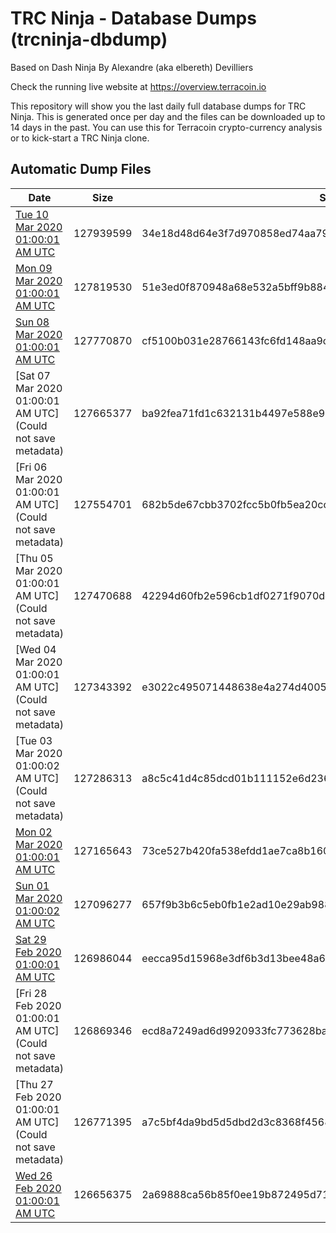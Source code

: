 # TRC Ninja - Database Dumps (trcninja-dbdump)
Based on Dash Ninja By Alexandre (aka elbereth) Devilliers

Check the running live website at https://overview.terracoin.io

This repository will show you the last daily full database dumps for TRC Ninja. This is generated once per day and the files can be downloaded up to 14 days in the past.
You can use this for Terracoin crypto-currency analysis or to kick-start a TRC Ninja clone.


## Automatic Dump Files
| Date | Size | SHA256 |
|--|--|--|
| [Tue 10 Mar 2020 01:00:01 AM UTC]() | 127939599 | 34e18d48d64e3f7d970858ed74aa79f555b9dbdac2adc9f45ee62db8a1a1990a | 
| [Mon 09 Mar 2020 01:00:01 AM UTC]() | 127819530 | 51e3ed0f870948a68e532a5bff9b884fc65b8fd769bd710542ec4405778775da | 
| [Sun 08 Mar 2020 01:00:01 AM UTC]() | 127770870 | cf5100b031e28766143fc6fd148aa9c6f7d9f11955ca681a1a653d15f9b4085a | 
| [Sat 07 Mar 2020 01:00:01 AM UTC](Could not save metadata) | 127665377 | ba92fea71fd1c632131b4497e588e958cde9570681ff66899c64512e91c0d6b8 | 
| [Fri 06 Mar 2020 01:00:01 AM UTC](Could not save metadata) | 127554701 | 682b5de67cbb3702fcc5b0fb5ea20cc0b6396f40888acaaf67c3d8fc54034501 | 
| [Thu 05 Mar 2020 01:00:01 AM UTC](Could not save metadata) | 127470688 | 42294d60fb2e596cb1df0271f9070dcfe049fddc3af81ba5decb9e100e8d89a9 | 
| [Wed 04 Mar 2020 01:00:01 AM UTC](Could not save metadata) | 127343392 | e3022c495071448638e4a274d400597652a2f25e5df20519bfd6d4d2d884cf49 | 
| [Tue 03 Mar 2020 01:00:02 AM UTC](Could not save metadata) | 127286313 | a8c5c41d4c85dcd01b111152e6d23685cf5348f7c97d38d6c3ef8596f2287032 | 
| [Mon 02 Mar 2020 01:00:01 AM UTC]() | 127165643 | 73ce527b420fa538efdd1ae7ca8b16067542cf2903ae662a7aee7bb861422b27 | 
| [Sun 01 Mar 2020 01:00:02 AM UTC](https://transfer.sh/Fgu0h/trcninja-dbdump-20200301010002.tar.bz2) | 127096277 | 657f9b3b6c5eb0fb1e2ad10e29ab988b6245ec7da082ce8043f768965ec03409 | 
| [Sat 29 Feb 2020 01:00:01 AM UTC]() | 126986044 | eecca95d15968e3df6b3d13bee48a67374e43b92be579ba48f0557ff821885d6 | 
| [Fri 28 Feb 2020 01:00:01 AM UTC](Could not save metadata) | 126869346 | ecd8a7249ad6d9920933fc773628ba21333fc33b28e017ed6be4505b10fb05c2 | 
| [Thu 27 Feb 2020 01:00:01 AM UTC](Could not save metadata) | 126771395 | a7c5bf4da9bd5d5dbd2d3c8368f45680a8ebfe296c3c8d8bbc80c89d9b19cb93 | 
| [Wed 26 Feb 2020 01:00:01 AM UTC]() | 126656375 | 2a69888ca56b85f0ee19b872495d71ac6d67b54094df2fbcced6a48ddc086dda | 

